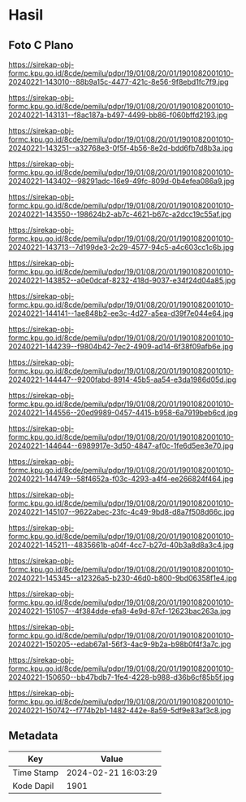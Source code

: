 # Hasil

## Foto C Plano

https://sirekap-obj-formc.kpu.go.id/8cde/pemilu/pdpr/19/01/08/20/01/1901082001010-20240221-143010--88b9a15c-4477-421c-8e56-9f8ebd1fc7f9.jpg

https://sirekap-obj-formc.kpu.go.id/8cde/pemilu/pdpr/19/01/08/20/01/1901082001010-20240221-143131--f8ac187a-b497-4499-bb86-f060bffd2193.jpg

https://sirekap-obj-formc.kpu.go.id/8cde/pemilu/pdpr/19/01/08/20/01/1901082001010-20240221-143251--a32768e3-0f5f-4b56-8e2d-bdd6fb7d8b3a.jpg

https://sirekap-obj-formc.kpu.go.id/8cde/pemilu/pdpr/19/01/08/20/01/1901082001010-20240221-143402--98291adc-16e9-49fc-809d-0b4efea086a9.jpg

https://sirekap-obj-formc.kpu.go.id/8cde/pemilu/pdpr/19/01/08/20/01/1901082001010-20240221-143550--198624b2-ab7c-4621-b67c-a2dcc19c55af.jpg

https://sirekap-obj-formc.kpu.go.id/8cde/pemilu/pdpr/19/01/08/20/01/1901082001010-20240221-143713--7d199de3-2c29-4577-94c5-a4c603cc1c6b.jpg

https://sirekap-obj-formc.kpu.go.id/8cde/pemilu/pdpr/19/01/08/20/01/1901082001010-20240221-143852--a0e0dcaf-8232-418d-9037-e34f24d04a85.jpg

https://sirekap-obj-formc.kpu.go.id/8cde/pemilu/pdpr/19/01/08/20/01/1901082001010-20240221-144141--1ae848b2-ee3c-4d27-a5ea-d39f7e044e64.jpg

https://sirekap-obj-formc.kpu.go.id/8cde/pemilu/pdpr/19/01/08/20/01/1901082001010-20240221-144239--f9804b42-7ec2-4909-ad14-6f38f09afb6e.jpg

https://sirekap-obj-formc.kpu.go.id/8cde/pemilu/pdpr/19/01/08/20/01/1901082001010-20240221-144447--9200fabd-8914-45b5-aa54-e3da1986d05d.jpg

https://sirekap-obj-formc.kpu.go.id/8cde/pemilu/pdpr/19/01/08/20/01/1901082001010-20240221-144556--20ed9989-0457-4415-b958-6a7919beb6cd.jpg

https://sirekap-obj-formc.kpu.go.id/8cde/pemilu/pdpr/19/01/08/20/01/1901082001010-20240221-144644--6989917e-3d50-4847-af0c-1fe6d5ee3e70.jpg

https://sirekap-obj-formc.kpu.go.id/8cde/pemilu/pdpr/19/01/08/20/01/1901082001010-20240221-144749--58f4652a-f03c-4293-a4f4-ee266824f464.jpg

https://sirekap-obj-formc.kpu.go.id/8cde/pemilu/pdpr/19/01/08/20/01/1901082001010-20240221-145107--9622abec-23fc-4c49-9bd8-d8a7f508d66c.jpg

https://sirekap-obj-formc.kpu.go.id/8cde/pemilu/pdpr/19/01/08/20/01/1901082001010-20240221-145211--4835661b-a04f-4cc7-b27d-40b3a8d8a3c4.jpg

https://sirekap-obj-formc.kpu.go.id/8cde/pemilu/pdpr/19/01/08/20/01/1901082001010-20240221-145345--a12326a5-b230-46d0-b800-9bd06358f1e4.jpg

https://sirekap-obj-formc.kpu.go.id/8cde/pemilu/pdpr/19/01/08/20/01/1901082001010-20240221-151057--4f384dde-efa8-4e9d-87cf-12623bac263a.jpg

https://sirekap-obj-formc.kpu.go.id/8cde/pemilu/pdpr/19/01/08/20/01/1901082001010-20240221-150205--edab67a1-56f3-4ac9-9b2a-b98b0f4f3a7c.jpg

https://sirekap-obj-formc.kpu.go.id/8cde/pemilu/pdpr/19/01/08/20/01/1901082001010-20240221-150650--bb47bdb7-1fe4-4228-b988-d36b6cf85b5f.jpg

https://sirekap-obj-formc.kpu.go.id/8cde/pemilu/pdpr/19/01/08/20/01/1901082001010-20240221-150742--f774b2b1-1482-442e-8a59-5df9e83af3c8.jpg


## Metadata

| Key        | Value               |
| ---------- | ------------------- |
| Time Stamp | 2024-02-21 16:03:29 |
| Kode Dapil | 1901                |



